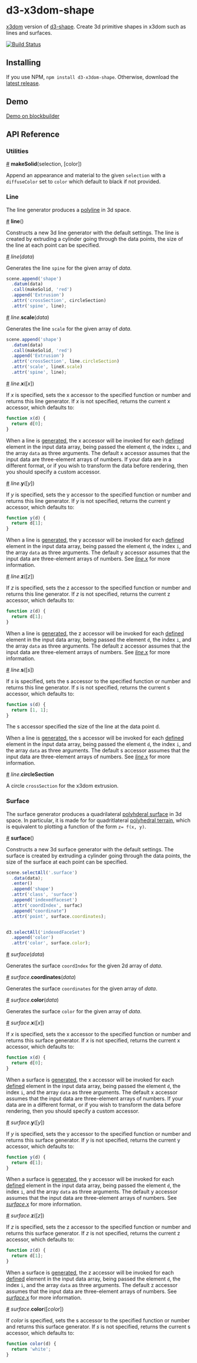 # d3-x3dom-shape

[x3dom](http://www.x3dom.org/) version of [d3-shape](https://github.com/d3/d3-shape). Create 3d primitive shapes in x3dom such as lines and surfaces.


[![Build Status](https://travis-ci.org/fabid/d3-x3dom-shapes.svg?branch=master)](https://travis-ci.org/fabid/d3-x3dom-shapes)

## Installing

If you use NPM, `npm install d3-x3dom-shape`. Otherwise, download the [latest release](https://github.com/d3/d3-x3dom-shapes/releases/latest).

## Demo

[Demo on blockbuilder](http://blockbuilder.org/fabid/a2be7d647d0f8b820e5e42e16942c471)

## API Reference


### Utilities


<a href="#makeSolid" name="makeSolid">#</a> <b>makeSolid</b>(selection, [color])

Append an appearance and material to the given `selection` with a `diffuseColor` set to `color` which default to black if not provided.


### Line

The line generator produces a [polyline](https://en.wikipedia.org/wiki/Polygonal_chain) in 3d space.

<a href="#line" name="line">#</a> <b>line</b>()

Constructs a new 3d line generator with the default settings. The line is created by extruding a cylinder going through the data points, the size of the line at each point can be specified.


<a name="_line" href="#_line">#</a> <i>line</i>(<i>data</i>)

Generates the line `spine` for the given array of *data*.

```js
scene.append('shape')
  .datum(data)
  .call(makeSolid, 'red')
  .append('Extrusion')
  .attr('crossSection', circleSection)
  .attr('spine', line);
```

<a name="line_scale" href="#line_scale">#</a> <i>line</i>.<b>scale</b>(<i>data</i>)

Generates the line `scale` for the given array of *data*.

```js
scene.append('shape')
  .datum(data)
  .call(makeSolid, 'red')
  .append('Extrusion')
  .attr('crossSection', line.circleSection)
  .attr('scale', lineX.scale)
  .attr('spine', line);
```

<a name="line_x" href="#line_x">#</a> <i>line</i>.<b>x</b>([<i>x</i>])

If *x* is specified, sets the x accessor to the specified function or number and returns this line generator. If *x* is not specified, returns the current x accessor, which defaults to:

```js
function x(d) {
  return d[0];
}
```

When a line is [generated](#_line), the x accessor will be invoked for each [defined](#line_defined) element in the input data array, being passed the element `d`, the index `i`, and the array `data` as three arguments. The default x accessor assumes that the input data are three-element arrays of numbers. If your data are in a different format, or if you wish to transform the data before rendering, then you should specify a custom accessor.


<a name="line_y" href="#line_y">#</a> <i>line</i>.<b>y</b>([<i>y</i>])

If *y* is specified, sets the y accessor to the specified function or number and returns this line generator. If *y* is not specified, returns the current y accessor, which defaults to:

```js
function y(d) {
  return d[1];
}
```

When a line is [generated](#_line), the y accessor will be invoked for each [defined](#line_defined) element in the input data array, being passed the element `d`, the index `i`, and the array `data` as three arguments. The default y accessor assumes that the input data are three-element arrays of numbers. See [*line*.x](#line_x) for more information.

<a name="line_z" href="#line_z">#</a> <i>line</i>.<b>z</b>([<i>z</i>])

If *z* is specified, sets the z accessor to the specified function or number and returns this line generator. If *z* is not specified, returns the current z accessor, which defaults to:

```js
function z(d) {
  return d[1];
}
```

When a line is [generated](#_line), the z accessor will be invoked for each [defined](#line_defined) element in the input data array, being passed the element `d`, the index `i`, and the array `data` as three arguments. The default z accessor assumes that the input data are three-element arrays of numbers. See [*line*.x](#line_x) for more information.

<a name="line_s" href="#line_s">#</a> <i>line</i>.<b>s</b>([<i>s</i>])

If *s* is specified, sets the s accessor to the specified function or number and returns this line generator. If *s* is not specified, returns the current s accessor, which defaults to:

```js
function s(d) {
  return [1, 1];
}
```

The s accessor specified the size of the line at the data point d.

When a line is [generated](#_line), the s accessor will be invoked for each [defined](#line_defined) element in the input data array, being passed the element `d`, the index `i`, and the array `data` as three arguments. The default s accessor assumes that the input data are three-element arrays of numbers. See [*line*.x](#line_x) for more information.

<a name="line_circleSection" href="#line_circleSection">#</a> <i>line</i>.<b>circleSection</b>

A circle `crossSection` for the x3dom extrusion.

### Surface

The surface generator produces a quadrilateral [polyhderal surface](https://en.wikipedia.org/wiki/Polyhedron) in 3d space. In particular, it is made for for quadritlateral [polyhedral terrain](https://en.wikipedia.org/wiki/Polyhedral_terrain), which is equivalent to plotting a function of the form `z= f(x, y)`.

<a href="#surface" name="surface">#</a> <b>surface</b>()

Constructs a new 3d surface generator with the default settings. The surface is created by extruding a cylinder going through the data points, the size of the surface at each point can be specified.

```js
scene.selectAll('.surface')
  .data(data);
  .enter()
  .append('shape')
  .attr('class', 'surface')
  .append('indexedfaceset')
  .attr('coordIndex', surfac)
  .append("coordinate")
  .attr('point', surface.coordinates);


d3.selectAll('indexedFaceSet')
  .append('color')
  .attr('color', surface.color);
```

<a name="_surface" href="#_surface">#</a> <i>surface</i>(<i>data</i>)

Generates the surface `coordIndex` for the given 2d array of *data*.


<a name="surface_coordinates" href="#surface_coordinates">#</a> <i>surface</i>.<b>coordinates</b>(<i>data</i>)

Generates the surface `coordinates` for the given array of *data*.


<a name="surface_color" href="#surface_color">#</a> <i>surface</i>.<b>color</b>(<i>data</i>)

Generates the surface `color` for the given array of *data*.


<a name="surface_x" href="#surface_x">#</a> <i>surface</i>.<b>x</b>([<i>x</i>])

If *x* is specified, sets the x accessor to the specified function or number and returns this surface generator. If *x* is not specified, returns the current x accessor, which defaults to:

```js
function x(d) {
  return d[0];
}
```

When a surface is [generated](#_surface), the x accessor will be invoked for each [defined](#surface_defined) element in the input data array, being passed the element `d`, the index `i`, and the array `data` as three arguments. The default x accessor assumes that the input data are three-element arrays of numbers. If your data are in a different format, or if you wish to transform the data before rendering, then you should specify a custom accessor.


<a name="surface_y" href="#surface_y">#</a> <i>surface</i>.<b>y</b>([<i>y</i>])

If *y* is specified, sets the y accessor to the specified function or number and returns this surface generator. If *y* is not specified, returns the current y accessor, which defaults to:

```js
function y(d) {
  return d[1];
}
```

When a surface is [generated](#_surface), the y accessor will be invoked for each [defined](#surface_defined) element in the input data array, being passed the element `d`, the index `i`, and the array `data` as three arguments. The default y accessor assumes that the input data are three-element arrays of numbers. See [*surface*.x](#surface_x) for more information.

<a name="surface_z" href="#surface_z">#</a> <i>surface</i>.<b>z</b>([<i>z</i>])

If *z* is specified, sets the z accessor to the specified function or number and returns this surface generator. If *z* is not specified, returns the current z accessor, which defaults to:

```js
function z(d) {
  return d[1];
}
```

When a surface is [generated](#_surface), the z accessor will be invoked for each [defined](#surface_defined) element in the input data array, being passed the element `d`, the index `i`, and the array `data` as three arguments. The default z accessor assumes that the input data are three-element arrays of numbers. See [*surface*.x](#surface_x) for more information.

<a name="surface_color" href="#surface_color">#</a> <i>surface</i>.<b>color</b>([<i>color</i>])

If *color* is specified, sets the s accessor to the specified function or number and returns this surface generator. If *s* is not specified, returns the current s accessor, which defaults to:

```js
function color(d) {
  return 'white';
}
```

